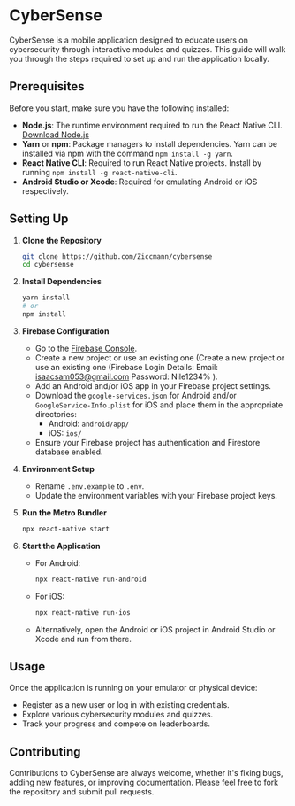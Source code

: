 
# CyberSense

CyberSense is a mobile application designed to educate users on cybersecurity through interactive modules and quizzes. This guide will walk you through the steps required to set up and run the application locally.

## Prerequisites

Before you start, make sure you have the following installed:
- **Node.js**: The runtime environment required to run the React Native CLI. [Download Node.js](https://nodejs.org/)
- **Yarn** or **npm**: Package managers to install dependencies. Yarn can be installed via npm with the command `npm install -g yarn`.
- **React Native CLI**: Required to run React Native projects. Install by running `npm install -g react-native-cli`.
- **Android Studio or Xcode**: Required for emulating Android or iOS respectively.

## Setting Up

1. **Clone the Repository**
   ```bash
   git clone https://github.com/Ziccmann/cybersense
   cd cybersense
   ```

2. **Install Dependencies**
   ```bash
   yarn install
   # or
   npm install
   ```

3. **Firebase Configuration**
   - Go to the [Firebase Console](https://console.firebase.google.com/).
   - Create a new project or use an existing one (Create a new project or use an existing one (Firebase Login Details:
      Email: isaacsam053@gmail.com
      Password: Nile1234%
      ).
   - Add an Android and/or iOS app in your Firebase project settings.
   - Download the `google-services.json` for Android and/or `GoogleService-Info.plist` for iOS and place them in the appropriate directories:
     - Android: `android/app/`
     - iOS: `ios/`
   - Ensure your Firebase project has authentication and Firestore database enabled.

4. **Environment Setup**
   - Rename `.env.example` to `.env`.
   - Update the environment variables with your Firebase project keys.

5. **Run the Metro Bundler**
   ```bash
   npx react-native start
   ```

6. **Start the Application**
   - For Android:
     ```bash
     npx react-native run-android
     ```
   - For iOS:
     ```bash
     npx react-native run-ios
     ```
   - Alternatively, open the Android or iOS project in Android Studio or Xcode and run from there.

## Usage

Once the application is running on your emulator or physical device:
- Register as a new user or log in with existing credentials.
- Explore various cybersecurity modules and quizzes.
- Track your progress and compete on leaderboards.

## Contributing

Contributions to CyberSense are always welcome, whether it's fixing bugs, adding new features, or improving documentation. Please feel free to fork the repository and submit pull requests.
